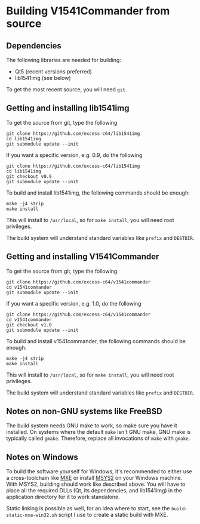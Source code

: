 # Building V1541Commander from source

## Dependencies

The following libraries are needed for building:

* Qt5 (recent versions preferred)
* lib1541img (see below)

To get the most recent source, you will need `git`.

## Getting and installing lib1541img

To get the source from git, type the following

    git clone https://github.com/excess-c64/lib1541img
    cd lib1541img
    git submodule update --init

If you want a specific version, e.g. 0.9, do the following

    git clone https://github.com/excess-c64/lib1541img
    cd lib1541img
    git checkout v0.9
    git submodule update --init

To build and install lib1541img, the following commands should be enough:

    make -j4 strip
    make install

This will install to `/usr/local`, so for `make install`, you will need root
privileges.

The build system will understand standard variables like `prefix` and
`DESTDIR`.

## Getting and installing V1541Commander

To get the source from git, type the following

    git clone https://github.com/excess-c64/v1541commander
    cd v1541commander
    git submodule update --init

If you want a specific version, e.g. 1.0, do the following

    git clone https://github.com/excess-c64/v1541commander
    cd v1541commander
    git checkout v1.0
    git submodule update --init

To build and install v1541commander, the following commands should be enough:

    make -j4 strip
    make install

This will install to `/usr/local`, so for `make install`, you will need root
privileges.

The build system will understand standard variables like `prefix` and
`DESTDIR`.

## Notes on non-GNU systems like FreeBSD

The build system needs GNU make to work, so make sure you have it installed.
On systems where the default `make` isn't GNU make, GNU make is typically
called `gmake`. Therefore, replace all invocations of `make` with `gmake`.

## Notes on Windows

To build the software yourself for Windows, it's recommended to either use a
cross-toolchain like [MXE](https://mxe.cc/) or install
[MSYS2](https://www.msys2.org/) on your Windows machine. With MSYS2, building
should work like described above. You will have to place all the required
DLLs (Qt, its dependencies, and lib1541img) in the application directory for
it to work standalone.

Static linking is possible as well, for an idea where to start, see the
`build-static-mxe-win32.sh` script I use to create a static build with MXE.

